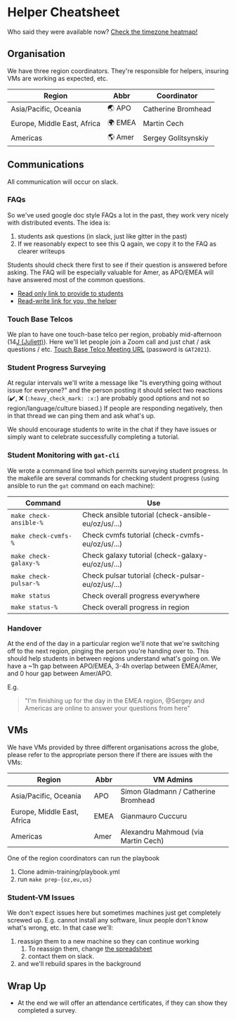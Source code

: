 # Helper Cheatsheet

Who said they were available now? [Check the timezone heatmap!](https://hexylena.github.io/timezone-heatmap/)

## Organisation

We have three region coordinators. They're responsible for helpers, insuring VMs are working as expected, etc.

Region                      | Abbr    | Coordinator
------                      | ----    | -----------
Asia/Pacific, Oceania       | 🌏 APO  | Catherine Bromhead
Europe, Middle East, Africa | 🌍 EMEA | Martin Cech
Americas                    | 🌎 Amer | Sergey Golitsynskiy

## Communications

All communication will occur on slack.

### FAQs

So we've used google doc style FAQs a lot in the past, they work very nicely with distributed events. The idea is:

1. students ask questions (in slack, just like gitter in the past)
2. If we reasonably expect to see this Q again, we copy it to the FAQ as clearer writeups

Students should check there first to see if their question is answered before
asking. The FAQ will be especially valuable for Amer, as APO/EMEA will have
answered most of the common questions.

- [Read only link to provide to students](https://docs.google.com/document/d/e/2PACX-1vRkFTRRDzNdUjPMc4uZot8am94LyczINbAyJ3Lerj7fef0wiUF810SBaDOB2sy31hDc6SHz90qEHAlu/pub)
- [Read-write link for you, the helper](https://docs.google.com/document/d/1mmhZRpV4XQnMB5UoPGDw0qT8I3oF2DIEYPxvPH4tDz0/edit?usp=sharing)

### Touch Base Telcos

We plan to have one touch-base telco per region, probably mid-afternoon (14[J (Juliett)](https://en.wikipedia.org/wiki/List_of_military_time_zones#cite_ref-Juliet_3-0)). Here we'll let people join a Zoom call and just chat / ask questions / etc. [Touch Base Telco Meeting URL](https://us02web.zoom.us/j/85107038451) (password is `GAT2021`).

### Student Progress Surveying

At regular intervals we'll write a message like "Is everything going without issue for everyone?" and the person posting it should select two reactions (:heavy_check_mark:, :x: (`:heavy_check_mark: :x:`) are probably good options and not so region/language/culture biased.) If people are responding negatively, then in that thread we can ping them and ask what's up.

We should encourage students to write in the chat if they have issues or simply want to celebrate successfully completing a tutorial.

### Student Monitoring with `gat-cli`

We wrote a command line tool which permits surveying student progress. In the makefile are several commands for checking student progress (using ansible to run the `gat` command on each machine):

Command                | Use
----                   | ---
`make check-ansible-%` | Check ansible tutorial (check-ansible-eu/oz/us/...)
`make check-cvmfs-%`   | Check cvmfs tutorial (check-cvmfs-eu/oz/us/...)
`make check-galaxy-%`  | Check galaxy tutorial (check-galaxy-eu/oz/us/...)
`make check-pulsar-%`  | Check pulsar tutorial (check-pulsar-eu/oz/us/...)
`make status`          | Check overall progress everywhere
`make status-%`        | Check overall progress in region

### Handover

At the end of the day in a particular region we'll note that we're switching off to the next region, pinging the person you're handing over to. This should help students in between regions understand what's going on. We have a ~1h gap between APO/EMEA, 3-4h overlap between EMEA/Amer, and 0 hour gap between Amer/APO.

E.g.

> "I'm finishing up for the day in the EMEA region, @Sergey and Americas are online to answer your questions from here"

## VMs

We have VMs provided by three different organisations across the globe, please refer to the appropriate person there if there are issues with the VMs:

Region                      | Abbr | VM Admins
------                      | ---- | -----------
Asia/Pacific, Oceania       | APO  | Simon Gladmann / Catherine Bromhead
Europe, Middle East, Africa | EMEA | Gianmauro Cuccuru
Americas                    | Amer   | Alexandru Mahmoud (via Martin Cech)

One of the region coordinators can run the playbook

1. Clone admin-training/playbook.yml
2. run `make prep-{oz,eu,us}`

### Student-VM Issues

We don't expect issues here but sometimes machines just get completely screwed up. E.g. cannot install any software, linux people don't know what's wrong, etc. In that case we'll:

1. reassign them to a new machine so they can continue working
	1. To reassign them, change [the spreadsheet](https://gxy.io/gatmachines)
	2. contact them on slack.
2. and we'll rebuild spares in the background

## Wrap Up

- At the end we will offer an attendance certificates, if they can show they completed a survey.

